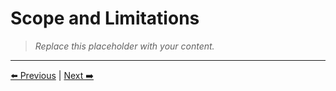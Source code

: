 # Scope and Limitations

> _Replace this placeholder with your content._



---
[⬅️ Previous](../02-introduction/objectives.md) | [Next ➡️](../03-related-literature/related-literature.md)
